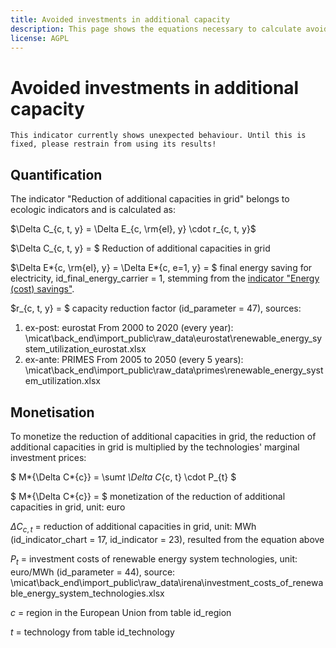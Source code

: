 ```yaml
---
title: Avoided investments in additional capacity
description: This page shows the equations necessary to calculate avoided investments in additional capacity due to energy efficiency.
license: AGPL
---
```


<!--
© 2024 - 2025 Fraunhofer-Gesellschaft e.V., München

SPDX-License-Identifier: AGPL-3.0-or-later
-->

# Avoided investments in additional capacity

```{warning}
This indicator currently shows unexpected behaviour. Until this is fixed, please restrain from using its results!
```

## Quantification

The indicator "Reduction of additional capacities in grid" belongs to ecologic indicators and is calculated as:

$\Delta C_{c, t, y} = \Delta E_{c, \rm{el}, y} \cdot r_{c, t, y}$

$\Delta C\_{c, t, y} = $ Reduction of additional capacities in grid

$\Delta E*{c, \rm{el}, y} = \Delta E*{c, e=1, y} = $ final energy saving for electricity, id_final_energy_carrier = 1,
stemming from the [indicator "Energy (cost) savings"](../ecologic_indicators/PEC_FEC_savings.md).

$r\_{c, t, y} = $ capacity reduction factor (id_parameter = 47), sources:

1. ex-post: eurostat From 2000 to 2020 (every year): \micat\back_end\import_public\raw_data\eurostat\renewable_energy_system_utilization_eurostat.xlsx
2. ex-ante: PRIMES From 2005 to 2050 (every 5 years): \micat\back_end\import_public\raw_data\primes\renewable_energy_system_utilization.xlsx

## Monetisation

To monetize the reduction of additional capacities in grid, the reduction of additional capacities in grid is multiplied by the technologies' marginal investment prices:

$ M*{\Delta C*{c}} = \sum*t \Delta C*{c, t} \cdot P\_{t} $

$ M*{\Delta C*{c}} = $ monetization of the reduction of additional capacities in grid, unit: euro

$\Delta C_{c, t}$ = reduction of additional capacities in grid, unit: MWh (id_indicator_chart = 17, id_indicator = 23), resulted from the equation above

$P_{t}$ = investment costs of renewable energy system technologies, unit: euro/MWh (id_parameter = 44), source: \micat\back_end\import_public\raw_data\irena\investment_costs_of_renewable_energy_system_technologies.xlsx

$c$ = region in the European Union from table id_region

$t$ = technology from table id_technology
